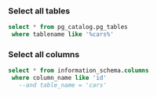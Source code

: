 ### Select all tables

```sql
select * from pg_catalog.pg_tables
 where tablename like '%cars%'
```

### Select all columns

```sql
select * from information_schema.columns
 where column_name like 'id'
   --and table_name = 'cars'
```
